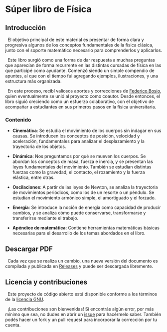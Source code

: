 # Súper libro de Física

## Introducción

&nbsp;
El objetivo principal de este material es presentar de forma clara y progresiva algunos de los conceptos fundamentales de la física clásica, junto con el soporte matemático necesario para comprenderlos y aplicarlos.

&nbsp;
Este libro surgió como una forma de dar respuesta a muchas preguntas que aparecían de forma recurrente en las distintas cursadas de física en las que participé como ayudante.
Comenzó siendo un simple compendio de apuntes, al que con el tiempo fui agregando ejemplos, ilustraciones, y una estructura más organizada.

&nbsp;
En este proceso, recibí valiosos aportes y correcciones de [Federico Bosio](https://github.com/fbosio), quien eventualmente se unió al proyecto como coautor.
Desde entonces, el libro siguió creciendo como un esfuerzo colaborativo, con el objetivo de acompañar a estudiantes en sus primeros pasos en la física universitaria.

### Contenido

- **Cinemática**:
Se estudia el movimiento de los cuerpos sin indagar en sus causas.
Se introducen los conceptos de posición, velocidad y aceleración, fundamentales para analizar el desplazamiento y la trayectoria de los objetos.

- **Dinámica**:
Nos preguntamos por qué se mueven los cuerpos.
Se abordan los conceptos de masa, fuerza e inercia, y se presentan las leyes fundamentales del movimiento.
También se estudian distintas fuerzas como la gravedad, el contacto, el rozamiento y la fuerza elástica, entre otras.

- **Oscilaciones**:
A partir de las leyes de Newton, se analiza la trayectoria de movimientos periódicos, como los de un resorte o un péndulo.
Se estudian el movimiento armónico simple, el amortiguado y el forzado.

- **Energía**:
Se introduce la noción de energía como capacidad de producir cambios, y se analiza cómo puede conservarse, transformarse y transferirse mediante el trabajo.

- **Apéndice de matemática**:
Contiene herramientas matemáticas básicas necesarias para el desarrollo de los temas abordados en el libro.

## Descargar PDF

&nbsp;
Cada vez que se realiza un cambio, una nueva versión del documento es compilada y publicada en [Releases](https://github.com/mrmalvicino/physics-book/releases) y puede ser descargada libremente.

## Licencia y contribuciones

&nbsp;
Este proyecto de código abierto está disponible conforme a los términos de la [licencia GNU](./LICENSE).

&nbsp;
¡Las contribuciones son bienvenidas!
Si encontrás algún error, por más mínimo que sea, no dudes en abrir un [issue](https://github.com/mrmalvicino/physics-book/issues/) para hacérmelo saber.
También podés hacer un fork y un pull request para incorporar la corrección por tu cuenta.